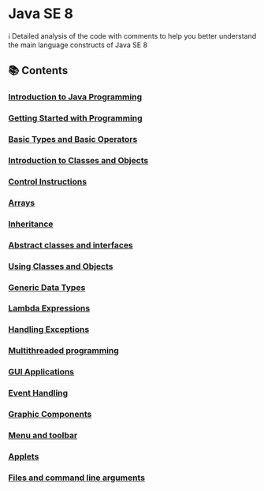# Java SE 8

ℹ️ Detailed analysis of the code with comments to help you better understand the main language constructs of Java SE 8

## 📚 Contents

### [Introduction to Java Programming](https://github.com/DimaZeland/Java-Software-Engineer/tree/master/01-Java-Syntax/01-Java-8/src/main/java/com/demo/java8/p00Start)
### [Getting Started with Programming](https://github.com/DimaZeland/Java-Software-Engineer/tree/master/01-Java-Syntax/01-Java-8/src/main/java/com/demo/java8/p01SimpleExample)
### [Basic Types and Basic Operators](https://github.com/DimaZeland/Java-Software-Engineer/tree/master/01-Java-Syntax/01-Java-8/src/main/java/com/demo/java8/p02BasicTypes)
### [Introduction to Classes and Objects](https://github.com/DimaZeland/Java-Software-Engineer/tree/master/01-Java-Syntax/01-Java-8/src/main/java/com/demo/java8/p03Classes)
### [Control Instructions](https://github.com/DimaZeland/Java-Software-Engineer/tree/master/01-Java-Syntax/01-Java-8/src/main/java/com/demo/java8/p04Instructions)
### [Arrays](https://github.com/DimaZeland/Java-Software-Engineer/tree/master/01-Java-Syntax/01-Java-8/src/main/java/com/demo/java8/p05Arrays)
### [Inheritance](https://github.com/DimaZeland/Java-Software-Engineer/tree/master/01-Java-Syntax/01-Java-8/src/main/java/com/demo/java8/p06Inheritance)
### [Abstract classes and interfaces](https://github.com/DimaZeland/Java-Software-Engineer/tree/master/01-Java-Syntax/01-Java-8/src/main/java/com/demo/java8/p07AbstractClasses)
### [Using Classes and Objects](https://github.com/DimaZeland/Java-Software-Engineer/tree/master/01-Java-Syntax/01-Java-8/src/main/java/com/demo/java8/p08UsingObjects)
### [Generic Data Types](https://github.com/DimaZeland/Java-Software-Engineer/tree/master/01-Java-Syntax/01-Java-8/src/main/java/com/demo/java8/p09Generics)
### [Lambda Expressions](https://github.com/DimaZeland/Java-Software-Engineer/tree/master/01-Java-Syntax/01-Java-8/src/main/java/com/demo/java8/p10Lambda)
### [Handling Exceptions](https://github.com/DimaZeland/Java-Software-Engineer/tree/master/01-Java-Syntax/01-Java-8/src/main/java/com/demo/java8/p11Exceptions)
### [Multithreaded programming](https://github.com/DimaZeland/Java-Software-Engineer/tree/master/01-Java-Syntax/01-Java-8/src/main/java/com/demo/java8/p12Multithreading)
### [GUI Applications](https://github.com/DimaZeland/Java-Software-Engineer/tree/master/01-Java-Syntax/01-Java-8/src/main/java/com/demo/java8/p13GUI)
### [Event Handling](https://github.com/DimaZeland/Java-Software-Engineer/tree/master/01-Java-Syntax/01-Java-8/src/main/java/com/demo/java8/p14Event)
### [Graphic Components](https://github.com/DimaZeland/Java-Software-Engineer/tree/master/01-Java-Syntax/01-Java-8/src/main/java/com/demo/java8/p15Graphics)
### [Menu and toolbar](https://github.com/DimaZeland/Java-Software-Engineer/tree/master/01-Java-Syntax/01-Java-8/src/main/java/com/demo/java8/p16Menu)
### [Applets](https://github.com/DimaZeland/Java-Software-Engineer/tree/master/01-Java-Syntax/01-Java-8/src/main/java/com/demo/java8/p17Applets)
### [Files and command line arguments](https://github.com/DimaZeland/Java-Software-Engineer/tree/master/01-Java-Syntax/01-Java-8/src/main/java/com/demo/java8/p18Files)
